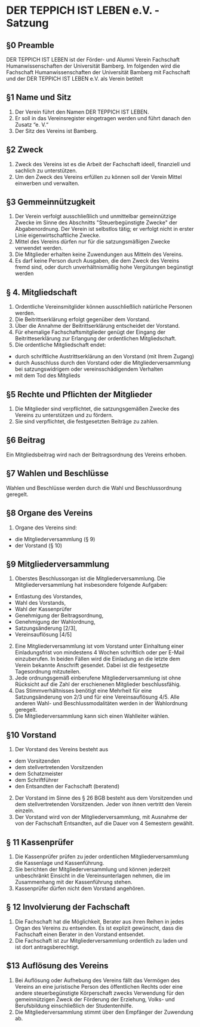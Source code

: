 DER TEPPICH IST LEBEN e.V. - Satzung
====================================

## §0 Preamble

DER TEPPICH IST LEBEN ist der Förder- und Alumni Verein Fachschaft Humanwissenschaften der Universität Bamberg.
Im folgenden wird die Fachschaft Humanwissenschaften der Universität Bamberg mit Fachschaft und der DER TEPPICH IST LEBEN e.V. als Verein betitelt

## §1 Name und Sitz

1. Der Verein führt den Namen DER TEPPICH IST LEBEN.
2. Er soll in das Vereinsregister eingetragen werden und führt danach den Zusatz “e. V.“
3. Der Sitz des Vereins ist Bamberg.

## §2 Zweck

1. Zweck des Vereins ist es die Arbeit der Fachschaft ideell, finanziell und sachlich zu unterstützen.
2. Um den Zweck des Vereins erfüllen zu können soll der Verein Mittel einwerben und verwalten.

## §3 Gemmeinnützugkeit

1. Der Verein verfolgt ausschließlich und unmittelbar gemeinnützige Zwecke im Sinne des Abschnitts "Steuerbegünstigte Zwecke" der Abgabenordnung.
Der Verein ist selbstlos tätig; er verfolgt nicht in erster Linie eigenwirtschaftliche Zwecke.
2. Mittel des Vereins dürfen nur für die satzungsmäßigen Zwecke verwendet werden.
3. Die Mitglieder erhalten keine Zuwendungen aus Mitteln des Vereins.
4. Es darf keine Person durch Ausgaben, die dem Zweck des Vereins fremd sind, oder durch unverhältnismäßig hohe Vergütungen begünstigt werden

## § 4. Mitgliedschaft

1. Ordentliche Vereinsmitglider können ausschließlich natürliche Personen werden.
2. Die Beitrittserklärung erfolgt gegenüber dem Vorstand.
3. Über die Annahme der Beitrittserklärung entscheidet der Vorstand.
4. Für ehemalige Fachschaftsmitglieder genügt der Eingang der Beitritteserklärung zur Erlangung der ordentlichen Mitgliedschaft.
5. Die ordentliche Mitgliedschaft endet:
  * durch schriftliche Austrittserklärung an den Vorstand (mit Ihrem Zugang)
  * durch Ausschluss durch den Vorstand oder die Mitgliederversammlung bei satzungswidrigem oder vereinsschädigendem Verhalten
  * mit dem Tod des Mitglieds

## §5 Rechte und Pflichten der Mitglieder

1. Die Mitglieder sind verpflichtet, die satzungsgemäßen Zwecke des Vereins zu unterstützen und zu fördern. 
2. Sie sind verpflichtet, die festgesetzten Beiträge zu zahlen.

## §6 Beitrag

Ein Mitgliedsbeitrag wird nach der Beitragsordnung des Vereins erhoben.

## §7 Wahlen und Beschlüsse

Wahlen und Beschlüsse werden durch die Wahl und Beschlussordnung geregelt.

## §8 Organe des Vereins

1. Organe des Vereins sind:
  * die Mitgliederversammlung (§ 9)
  * der Vorstand (§ 10)

## §9 Mitgliederversammlung

1. Oberstes Beschlussorgan ist die Mitgliederversammlung. 
Die Mitgliederversammlung hat insbesondere folgende Aufgaben:

  * Entlastung des Vorstandes,
  * Wahl des Vorstands,
  * Wahl der Kassenprüfer
  * Genehmigung der Beitragsordnung,
  * Genehmigung der Wahlordnung,
  * Satzungsänderung [2/3],
  * Vereinsauflösung [4/5]
  
2. Eine Mitgliederversammlung ist vom Vorstand unter Einhaltung einer Einladungsfrist von mindestens 4 Wochen schriftlich oder per E-Mail einzuberufen. 
In beiden Fällen wird die Einladung an die letzte dem Verein bekannte Anschrift gesendet. 
Dabei ist die festgesetzte Tagesordnung mitzuteilen.
3. Jede ordnungsgemäß einberufene Mitgliederversammlung ist ohne Rücksicht auf die Zahl der erschienenen Mitglieder beschlussfähig.
4. Das Stimmverhältnisses benötigt eine Mehrheit für eine Satzungsänderung von 2/3 und für eine Vereinsauflösung 4/5.
Alle anderen Wahl- und Beschlussmodalitäten werden in der Wahlordnung geregelt.
5. Die Mitgliederversammlung kann sich einen Wahlleiter wählen.

## §10 Vorstand

1. Der Vorstand des Vereins besteht aus

  * dem Vorsitzenden
  * dem stellvertretenden Vorsitzenden
  * dem Schatzmeister
  * dem Schriftführer
  * den Entsandten der Fachschaft (beratend)

2. Der Vorstand im Sinne des § 26 BGB besteht aus dem Vorsitzenden und dem stellvertretenden Vorsitzenden. 
Jeder von ihnen vertritt den Verein einzeln.
3. Der Vorstand wird von der Mitgliederversammlung, mit Ausnahme der von der Fachschaft Entsandten, auf die Dauer von 4 Semestern gewählt.

## § 11 Kassenprüfer

1. Die Kassenprüfer prüfen zu jeder ordentlichen Mitgliederversammlung die Kassenlage und Kassenführung.
2. Sie berichten der Mitgliederversammlung und können jederzeit unbeschränkt Einsicht in die Vereinsunterlagen nehmen, die im Zusammenhang mit der Kassenführung stehen.
3. Kassenprüfer dürfen nicht dem Vorstand angehören.

## § 12 Involvierung der Fachschaft

1. Die Fachschaft hat die Möglichkeit, Berater aus ihren Reihen in jedes Organ des Vereins zu entsenden. 
Es ist explizit gewünscht, dass die Fachschaft einen Berater in den Vorstand entsendet. 
2. Die Fachschaft ist zur Mitgliederversammlung ordentlich zu laden und ist dort antragsberechtigt.


## $13 Auflösung des Vereins

1. Bei Auflösung oder Aufhebung des Vereins fällt das Vermögen des Vereins an eine juristische Person des öffentlichen Rechts oder eine andere steuerbegünstigte Körperschaft zwecks Verwendung für den gemeinnützigen Zweck der Förderung der Erziehung, Volks- und Berufsbildung einschließlich der Studentenhilfe. 
2. Die Mitgliederversammlung stimmt über den Empfänger der Zuwendung ab.

